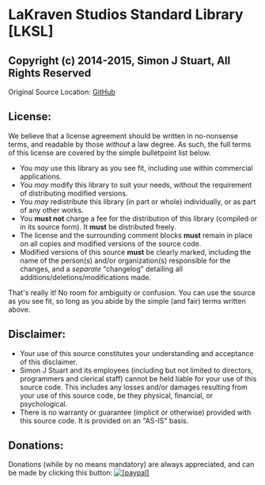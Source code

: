 <!--- This document is written in a "Markdown" language, and is best viewed on https://github.com/LaKraven/LKSL. -->
# LaKraven Studios Standard Library [LKSL]
## Copyright (c) 2014-2015, Simon J Stuart, All Rights Reserved

Original Source Location: [GitHub](https://github.com/LaKraven/LKSL)

## License:
We believe that a license agreement should be written in no-nonsense terms, and readable by those *without* a law degree. As such, the full terms of this license are covered by the simple bulletpoint list below.

  - You *may* use this library as you see fit, including use within commercial applications.
  - You *may* modify this library to suit your needs, without the requirement of distributing modified versions.
  - You *may* redistribute this library (in part or whole) individually, or as part of any other works.
  - You **must not** charge a fee for the distribution of this library (compiled or in its source form). It **must** be distributed freely.
  - The license and the surrounding comment blocks **must** remain in place on all copies and modified versions of the source code.
  - Modified versions of this source **must** be clearly marked, including the name of the person(s) and/or organization(s) responsible for the changes, and a *separate* "changelog" detailing all additions/deletions/modifications made.

That's really it! No room for ambiguity or confusion. You can use the source as you see fit, so long as you abide by the simple (and fair) terms written above.

## Disclaimer:
  - Your use of this source constitutes your understanding and acceptance of this disclaimer.
  - Simon J Stuart and its employees (including but not limited to directors, programmers and clerical staff) cannot be held liable for your use of this source code. This includes any losses and/or damages resulting from your use of this source code, be they physical, financial, or psychological.
  - There is no warranty or guarantee (implicit or otherwise) provided with this source code. It is provided on an "AS-IS" basis.

## Donations:
Donations (while by no means mandatory) are always appreciated, and can be made by clicking this button: <a href="https://www.paypal.com/cgi-bin/webscr?cmd=_s-xclick&hosted_button_id=84FXYZX27EUJL"><img src="https://www.paypalobjects.com/en_US/GB/i/btn/btn_donateCC_LG.gif" alt="[paypal]" /></a>
<!--- If you're reading in a plain-text editor, please copy and paste the Hyperlink into your Browser -->